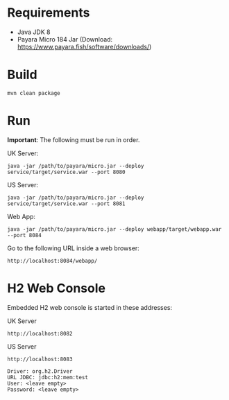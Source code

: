 # Requirements
- Java JDK 8
- Payara Micro 184 Jar (Download: https://www.payara.fish/software/downloads/)

# Build
``
mvn clean package 
``

# Run

**Important**: The following must be run in order.

UK Server: 

``
java -jar /path/to/payara/micro.jar --deploy service/target/service.war --port 8080
``

US Server:

``
java -jar /path/to/payara/micro.jar --deploy service/target/service.war --port 8081
``


Web App:

``
java -jar /path/to/payara/micro.jar --deploy webapp/target/webapp.war --port 8084
``

Go to the following URL inside a web browser:

``
http://localhost:8084/webapp/
``

# H2 Web Console

Embedded H2 web console is started in these addresses:

UK Server

``
http://localhost:8082
``

US Server

``
http://localhost:8083
``

```
Driver: org.h2.Driver
URL JDBC: jdbc:h2:mem:test
User: <leave empty>
Password: <leave empty>
```